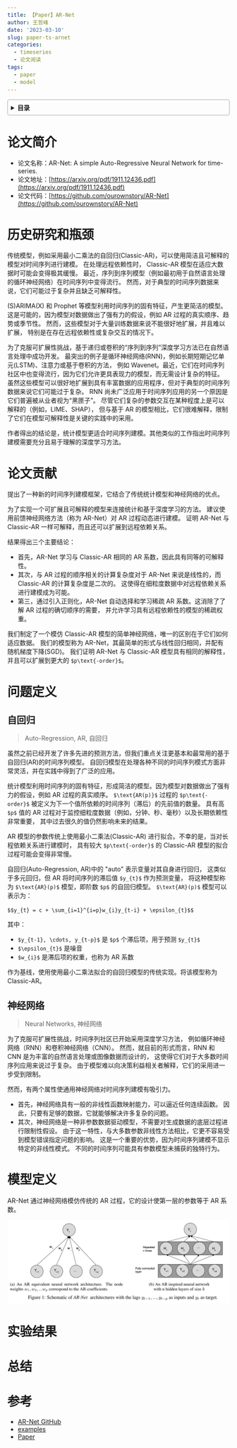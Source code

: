 ```yaml
---
title: 【Paper】AR-Net
author: 王哲峰
date: '2023-03-10'
slug: paper-ts-arnet
categories:
  - timeseries
  - 论文阅读
tags:
  - paper
  - model
---
```


<style>
details {
    border: 1px solid #aaa;
    border-radius: 4px;
    padding: .5em .5em 0;
}
summary {
    font-weight: bold;
    margin: -.5em -.5em 0;
    padding: .5em;
}
details[open] {
    padding: .5em;
}
details[open] summary {
    border-bottom: 1px solid #aaa;
    margin-bottom: .5em;
}
img {
    pointer-events: none;
}
</style>

<details><summary>目录</summary><p>

- [论文简介](#论文简介)
- [历史研究和瓶颈](#历史研究和瓶颈)
- [论文贡献](#论文贡献)
- [问题定义](#问题定义)
    - [自回归](#自回归)
    - [神经网络](#神经网络)
- [模型定义](#模型定义)
- [实验结果](#实验结果)
- [总结](#总结)
- [参考](#参考)
</p></details><p></p>


# 论文简介

* 论文名称：AR-Net: A simple Auto-Regressive Neural Network for time-series.
* 论文地址：[https://arxiv.org/pdf/1911.12436.pdf](https://arxiv.org/pdf/1911.12436.pdf)
* 论文代码：[https://github.com/ourownstory/AR-Net](https://github.com/ourownstory/AR-Net)

# 历史研究和瓶颈

传统模型，例如采用最小二乘法的自回归(Classic-AR)，可以使用简洁且可解释的模型对时间序列进行建模。
在处理远程依赖性时， Classic-AR 模型在适应大数据时可能会变得极其缓慢。
最近，序列到序列模型（例如最初用于自然语言处理的循环神经网络）在时间序列中变得流行。
然而，对于典型的时间序列数据来说，它们可能过于复杂并且缺乏可解释性。

(S)ARIMA(X) 和 Prophet 等模型利用时间序列的固有特征，产生更简洁的模型。
这是可能的，因为模型对数据做出了强有力的假设，例如 AR 过程的真实顺序、趋势或季节性。
然而，这些模型对于大量训练数据来说不能很好地扩展，并且难以扩展，
特别是在存在远程依赖性或复杂交互的情况下。

为了克服可扩展性挑战，基于递归或卷积的“序列到序列”深度学习方法已在自然语言处理中成功开发。
最突出的例子是循环神经网络(RNN)，例如长期短期记忆单元(LSTM)、注意力或基于卷积的方法，
例如 Wavenet。最近，它们在时间序列社区中也变得流行，因为它们允许更具表现力的模型，而无需设计复杂的特征。
虽然这些模型可以很好地扩展到具有丰富数据的应用程序，但对于典型的时间序列数据来说它们可能过于复杂。
RNN 尚未广泛应用于时间序列应用的另一个原因是它们普遍被从业者视为“黑匣子”。
尽管它们复杂的参数交互在某种程度上是可以解释的（例如，LIME、SHAP），
但与基于 AR 的模型相比，它们很难解释，限制了它们在模型可解释性是关键的实践中的采用。

作者得出的结论是，统计模型更适合时间序列建模。其他类似的工作指出时间序列建模需要充分且易于理解的深度学习方法。

# 论文贡献

提出了一种新的时间序列建模框架，它结合了传统统计模型和神经网络的优点。

为了实现一个可扩展且可解释的模型来连接统计和基于深度学习的方法。
建议使用前馈神经网络方法（称为 AR-Net）对 AR 过程动态进行建模。
证明 AR-Net 与 Classic-AR 一样可解释，而且还可以扩展到远程依赖关系。

结果得出三个主要结论：

* 首先，AR-Net 学习与 Classic-AR 相同的 AR 系数，因此具有同等的可解释性。
* 其次，与 AR 过程的顺序相关的计算复杂度对于 AR-Net 来说是线性的，而 Classic-AR 的计算复杂度是二次的。
  这使得在细粒度数据中对远程依赖关系进行建模成为可能。
* 第三，通过引入正则化，AR-Net 自动选择和学习稀疏 AR 系数。这消除了了解 AR 过程的确切顺序的需要，
  并允许学习具有远程依赖性的模型的稀疏权重。

我们制定了一个模仿 Classic-AR 模型的简单神经网络，唯一的区别在于它们如何适应数据。
我们的模型称为 AR-Net，其最简单的形式与线性回归相同，并配有随机梯度下降(SGD)。
我们证明 AR-Net 与 Classic-AR 模型具有相同的解释性，并且可以扩展到更大的 `$p\text{-order}$`。

# 问题定义

## 自回归

> Auto-Regression, AR, 自回归

虽然之前已经开发了许多先进的预测方法，但我们重点关注更基本和最常用的基于自回归(AR)的时间序列模型。
自回归模型在处理各种不同的时间序列模式方面非常灵活，并在实践中得到了广泛的应用。

统计模型利用时间序列的固有特征，形成简洁的模型。因为模型对数据做出了强有力的假设，例如 AR 过程的真实顺序。
`$\text{AR(p)}$` 过程的 `$p\text{-order}$` 被定义为下一个值所依赖的时间序列（滞后）的先前值的数量。 
具有高 `$p$` 值的 AR 过程对于监控细粒度数据（例如，分钟、秒、毫秒）以及长期依赖性非常重要，
其中过去很久的值仍然影响未来的结果。

AR 模型的参数传统上使用最小二乘法(Classic-AR) 进行拟合。不幸的是，当对长程依赖关系进行建模时，
具有较大 `$p\text{-order}$` 的 Classic-AR 模型的拟合过程可能会变得非常慢。

自回归(Auto-Regression, AR)中的 "auto" 表示变量对其自身进行回归，
这类似于多元回归，但 AR 将时间序列的滞后值 `$y_{t}$` 作为预测变量，
将这种模型称为 `$\text{AR}(p)$` 模型，即阶数 `$p$` 的自回归模型。
`$\text{AR}(p)$` 模型可以表示为：

`$$y_{t} = c + \sum_{i=1}^{i=p}w_{i}y_{t-i} + \epsilon_{t}$$`

其中：

* `$y_{t-1}, \cdots, y_{t-p}$` 是 `$p$` 个滞后项，用于预测 `$y_{t}$`
* `$\epsilon_{t}$` 是噪音
* `$w_{i}$` 是滞后项的权重，也称为 AR 系数

作为基线，使用使用最小二乘法拟合的自回归模型的传统实现。将该模型称为 Classic-AR。

## 神经网络

> Neural Networks, 神经网络

为了克服可扩展性挑战，时间序列社区已开始采用深度学习方法，
例如循环神经网络（RNN）和卷积神经网络（CNN）。
然而，就目前的形式而言，RNN 和 CNN 是为丰富的自然语言处理或图像数据而设计的，
这使得它们对于大多数时间序列应用来说过于复杂。
由于模型难以向决策利益相关者解释，它们的采用进一步受到限制。

然而，有两个属性使通用神经网络对时间序列建模有吸引力。

* 首先，神经网络具有一般的非线性函数映射能力，可以逼近任何连续函数。
  因此，只要有足够的数据，它就能够解决许多复杂的问题。
* 其次，神经网络是一种非参数数据驱动模型，不需要对生成数据的底层过程进行限制性假设。
  由于这一特性，与大多数参数非线性方法相比，它更不容易受到模型错误指定问题的影响。
  这是一个重要的优势，因为时间序列建模不显示特定的非线性模式。
  不同的时间序列可能具有参数模型未捕获的独特行为。

# 模型定义

AR-Net 通过神经网络模仿传统的 AR 过程，它的设计使第一层的参数等于 AR 系数。

![img](images/ar-net.png)


# 实验结果


# 总结


# 参考

* [AR-Net GitHub](https://github.com/ourownstory/AR-Net)
* [examples](https://github.com/ourownstory/AR-Net/tree/master/example_notebooks)
* [Paper](https://arxiv.org/pdf/1911.12436.pdf)
